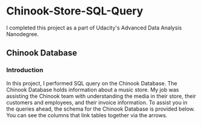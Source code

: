 # Chinook-Store-SQL-Query

I completed this project as a part of Udacity's Advanced Data Analysis Nanodegree.

## Chinook Database
### Introduction
In this project, I performed SQL query on the Chinook Database. The Chinook Database holds information about a music store. My job was assisting 
the Chinook team with understanding the media in their store, their customers and employees, and their invoice information. 
To assist you in the queries ahead, the schema for the Chinook Database is provided below. You can see the columns that link tables together via the arrows.

